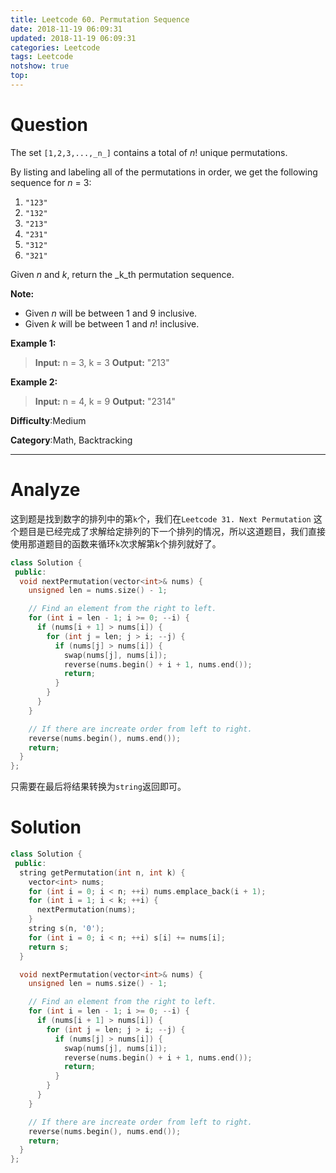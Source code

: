 ```yaml
---
title: Leetcode 60. Permutation Sequence
date: 2018-11-19 06:09:31
updated: 2018-11-19 06:09:31
categories: Leetcode
tags: Leetcode
notshow: true
top:
---
```


# Question

The set  `[1,2,3,...,_n_]`  contains a total of  _n_! unique permutations.

By listing and labeling all of the permutations in order, we get the following sequence for  _n_  = 3:

1. `"123"`
2. `"132"`
3. `"213"`
4. `"231"`
5. `"312"`
6. `"321"`

Given  _n_  and  _k_, return the  _k_th  permutation sequence.

**Note:**

- Given  _n_  will be between 1 and 9 inclusive.
- Given _k_ will be between 1 and  _n_! inclusive.

**Example 1:**

> **Input:** n = 3, k = 3
> **Output:** "213"

**Example 2:**

> **Input:** n = 4, k = 9
> **Output:** "2314"

**Difficulty**:Medium

**Category**:Math, Backtracking  

<!-- more -->

------------

# Analyze

这到题是找到数字的排列中的第`k`个，我们在`Leetcode 31. Next Permutation` 这个题目是已经完成了求解给定排列的下一个排列的情况，所以这道题目，我们直接使用那道题目的函数来循环`k`次求解第k个排列就好了。

```cpp
class Solution {
 public:
  void nextPermutation(vector<int>& nums) {
    unsigned len = nums.size() - 1;

    // Find an element from the right to left.
    for (int i = len - 1; i >= 0; --i) {
      if (nums[i + 1] > nums[i]) {
        for (int j = len; j > i; --j) {
          if (nums[j] > nums[i]) {
            swap(nums[j], nums[i]);
            reverse(nums.begin() + i + 1, nums.end());
            return;
          }
        }
      }
    }

    // If there are increate order from left to right.
    reverse(nums.begin(), nums.end());
    return;
  }
};
```

只需要在最后将结果转换为`string`返回即可。

# Solution

```cpp
class Solution {
 public:
  string getPermutation(int n, int k) {
    vector<int> nums;
    for (int i = 0; i < n; ++i) nums.emplace_back(i + 1);
    for (int i = 1; i < k; ++i) {
      nextPermutation(nums);
    }
    string s(n, '0');
    for (int i = 0; i < n; ++i) s[i] += nums[i];
    return s;
  }

  void nextPermutation(vector<int>& nums) {
    unsigned len = nums.size() - 1;

    // Find an element from the right to left.
    for (int i = len - 1; i >= 0; --i) {
      if (nums[i + 1] > nums[i]) {
        for (int j = len; j > i; --j) {
          if (nums[j] > nums[i]) {
            swap(nums[j], nums[i]);
            reverse(nums.begin() + i + 1, nums.end());
            return;
          }
        }
      }
    }

    // If there are increate order from left to right.
    reverse(nums.begin(), nums.end());
    return;
  }
};
```
